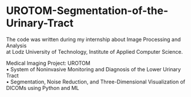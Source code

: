 # UROTOM-Segmentation-of-the-Urinary-Tract

The code was written during my internship about Image Processing and Analysis  
at Lodz University of Technology, Institute of Applied Computer Science.

Medical Imaging Project: UROTOM  
• System of Noninvasive Monitoring and Diagnosis of the Lower Urinary Tract  
• Segmentation, Noise Reduction, and Three-Dimensional Visualization of DICOMs using Python and ML
